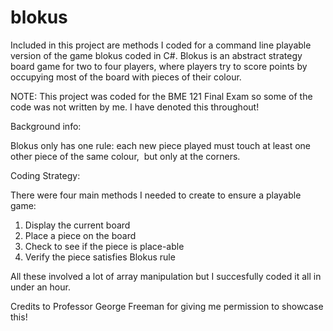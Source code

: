 # blokus
Included in this project are methods I coded for a command line playable version of the game blokus coded in C#.
Blokus is an abstract strategy board game for two to four players, where players try to score points by occupying most of the board with pieces of their colour.

NOTE: This project was coded for the BME 121 Final Exam so some of the code was not written by me. I have denoted this throughout!

Background info: 

Blokus only has one rule: each new piece played must touch at least one other piece of the same colour,  but only at the corners. 

Coding Strategy:

There were four main methods I needed to create to ensure a playable game:
1. Display the current board
2. Place a piece on the board
3. Check to see if the piece is place-able
4. Verify the piece satisfies Blokus rule

All these involved a lot of array manipulation but I succesfully coded it all in under an hour. 

Credits to Professor George Freeman for giving me permission to showcase this!


